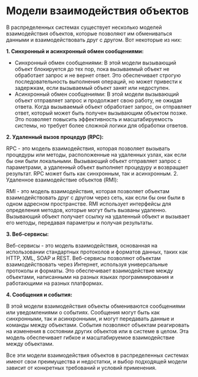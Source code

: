 # Модели взаимодействия объектов

В распределенных системах существует несколько моделей взаимодействия объектов, которые позволяют им обмениваться данными и взаимодействовать друг с другом. Вот некоторые из них:

**1. Синхронный и асинхронный обмен сообщениями:**

* Синхронный обмен сообщениями: В этой модели вызывающий объект блокируется до тех пор, пока вызываемый объект не обработает запрос и не вернет ответ. Это обеспечивает строгую последовательность выполнения операций, но может привести к задержкам, если вызываемый объект занят или недоступен.
* Асинхронный обмен сообщениями: В этой модели вызывающий объект отправляет запрос и продолжает свою работу, не ожидая ответа. Когда вызываемый объект обработает запрос, он отправляет ответ, который может быть получен вызывающим объектом позже. Это позволяет повысить эффективность и масштабируемость системы, но требует более сложной логики для обработки ответов.

**2. Удаленный вызов процедур (RPC):**

RPC - это модель взаимодействия, которая позволяет вызывать процедуры или методы, расположенные на удаленных узлах, как если бы они были локальными. Вызывающий объект отправляет запрос с параметрами, а удаленный объект выполняет процедуру и возвращает результат. RPC может быть как синхронным, так и асинхронным. 2. Удаленное взаимодействие объектов (RMI):

RMI - это модель взаимодействия, которая позволяет объектам взаимодействовать друг с другом через сеть, как если бы они были в одном адресном пространстве. RMI использует интерфейсы для определения методов, которые могут быть вызваны удаленно. Вызывающий объект получает ссылку на удаленный объект и вызывает его методы, передавая параметры и получая результаты.&#x20;

**3. Веб-сервисы:**

Веб-сервисы - это модель взаимодействия, основанная на использовании стандартных протоколов и форматов данных, таких как HTTP, XML, SOAP и REST. Веб-сервисы позволяют объектам взаимодействовать через Интернет, используя универсальные протоколы и форматы. Это обеспечивает взаимодействие между объектами, написанными на разных языках программирования и работающими на разных платформах.&#x20;

**4. Сообщения и события:**

В этой модели взаимодействия объекты обмениваются сообщениями или уведомлениями о событиях. Сообщения могут быть как синхронными, так и асинхронными, и могут передавать данные и команды между объектами. События позволяют объектам реагировать на изменения в состоянии других объектов или в системе в целом. Эта модель обеспечивает гибкое и масштабируемое взаимодействие между объектами.

Все эти модели взаимодействия объектов в распределенных системах имеют свои преимущества и недостатки, и выбор подходящей модели зависит от конкретных требований и условий применения.
